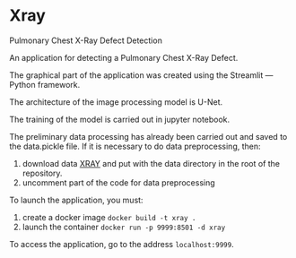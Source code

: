 # Xray

Pulmonary Chest X-Ray Defect Detection

An application for detecting a Pulmonary Chest X-Ray Defect.

The graphical part of the application was created using the Streamlit — Python framework.
 
The architecture of the image processing model is U-Net.

The training of the model is carried out in jupyter notebook.

The preliminary data processing has already been carried out and saved to the data.pickle file. If it is necessary to do data preprocessing, then:
1. download data [XRAY](https://www.kaggle.com/datasets/nikhilpandey360/chest-xray-masks-and-labels ) and put with the data directory in the root of the repository.
2. uncomment part of the code for data preprocessing

To launch the application, you must:
1. create a docker image `docker build -t xray .`
2. launch the container `docker run -p 9999:8501 -d xray`

To access the application, go to the address `localhost:9999`.